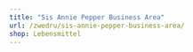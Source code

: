 ```yaml
---
title: "Sis Annie Pepper Business Area"
url: /zwedru/sis-annie-pepper-business-area/
shop: Lebensmittel
---
```

